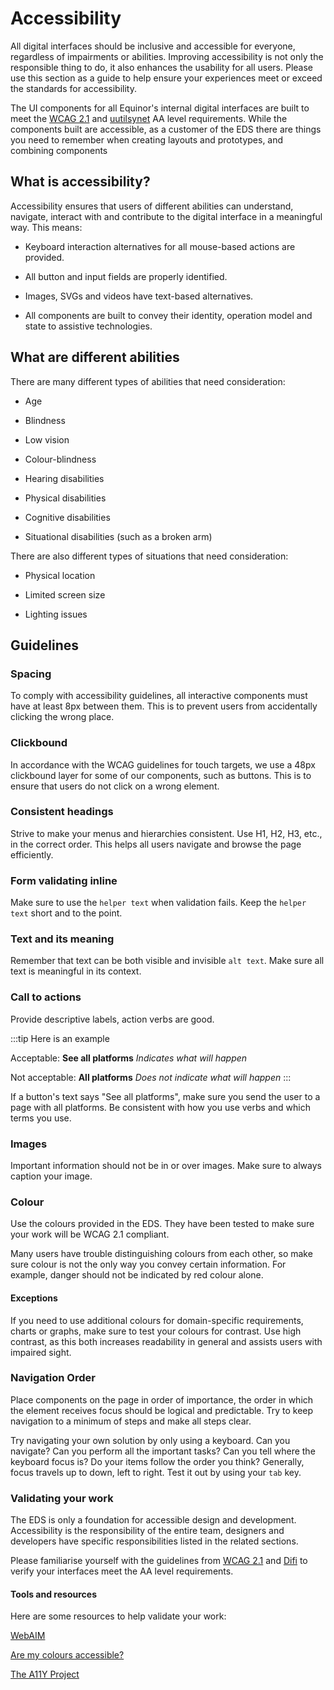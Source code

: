 # Accessibility

All digital interfaces should be inclusive and accessible for everyone, regardless of impairments or abilities. Improving accessibility is not only the responsible thing to do, it also enhances the usability for all users. Please use this section as a guide to help ensure your experiences meet or exceed the standards for accessibility.

The UI components for all Equinor's internal digital interfaces are built to meet the [WCAG 2.1][WCAG] and [uutilsynet](https://www.uutilsynet.no/) AA level requirements. While the components built are accessible, as a customer of the EDS there are things you need to remember when creating layouts and prototypes, and combining components

## What is accessibility?

Accessibility ensures that users of different abilities can understand, navigate, interact with and contribute to the digital interface in a meaningful way. This means:

-   Keyboard interaction alternatives for all mouse-based actions are provided.
    
-   All button and input fields are properly identified.
    
-   Images, SVGs and videos have text-based alternatives.
    
-   All components are built to convey their identity, operation model and state to assistive technologies.
    

## What are different abilities

There are many different types of abilities that need consideration:

-   Age
    
-   Blindness
    
-   Low vision
    
-   Colour-blindness
    
-   Hearing disabilities
    
-   Physical disabilities
    
-   Cognitive disabilities
    
-   Situational disabilities (such as a broken arm)
    

There are also different types of situations that need consideration:

-   Physical location
    
-   Limited screen size
    
-   Lighting issues
    

## Guidelines

### Spacing

To comply with accessibility guidelines, all interactive components must have at least 8px between them. This is to prevent users from accidentally clicking the wrong place.

### Clickbound

In accordance with the WCAG guidelines for touch targets, we use a 48px clickbound layer for some of our components, such as buttons. This is to ensure that users do not click on a wrong element.

### Consistent headings

Strive to make your menus and hierarchies consistent. Use H1, H2, H3, etc., in the correct order. This helps all users navigate and browse the page efficiently.

### Form validating inline

Make sure to use the `helper text` when validation fails. Keep the `helper text` short and to the point.

### Text and its meaning

Remember that text can be both visible and invisible `alt text`. Make sure all text is meaningful in its context.

### Call to actions

Provide descriptive labels, action verbs are good.

:::tip Here is an example

Acceptable: **See all platforms** _Indicates what will happen_

Not acceptable: **All platforms** _Does not indicate what will happen_
:::

If a button's text says "See all platforms", make sure you send the user to a page with all platforms. Be consistent with how you use verbs and which terms you use.

### Images

Important information should not be in or over images. Make sure to always caption your image.

### Colour

Use the colours provided in the EDS. They have been tested to make sure your work will be WCAG 2.1 compliant.

Many users have trouble distinguishing colours from each other, so make sure colour is not the only way you convey certain information. For example, danger should not be indicated by red colour alone.

#### Exceptions

If you need to use additional colours for domain-specific requirements, charts or graphs, make sure to test your colours for contrast. Use high contrast, as this both increases readability in general and assists users with impaired sight.

### Navigation Order

Place components on the page in order of importance, the order in which the element receives focus should be logical and predictable. Try to keep navigation to a minimum of steps and make all steps clear.

Try navigating your own solution by only using a keyboard. Can you navigate? Can you perform all the important tasks? Can you tell where the keyboard focus is? Do your items follow the order you think? Generally, focus travels up to down, left to right. Test it out by using your `tab` key.

### Validating your work

The EDS is only a foundation for accessible design and development. Accessibility is the responsibility of the entire team, designers and developers have specific responsibilities listed in the related sections.

Please familiarise yourself with the guidelines from [WCAG 2.1][WCAG] and [Difi](https://www.digdir.no/) to verify your interfaces meet the AA level requirements.

#### Tools and resources

Here are some resources to help validate your work:

[WebAIM](https://webaim.org/)

[Are my colours accessible?](https://aremycolorsaccessible.com/)

[The A11Y Project](https://a11yproject.com/)



[WCAG]: <https://www.w3.org/TR/WCAG21/> "WCAG 2.1"
